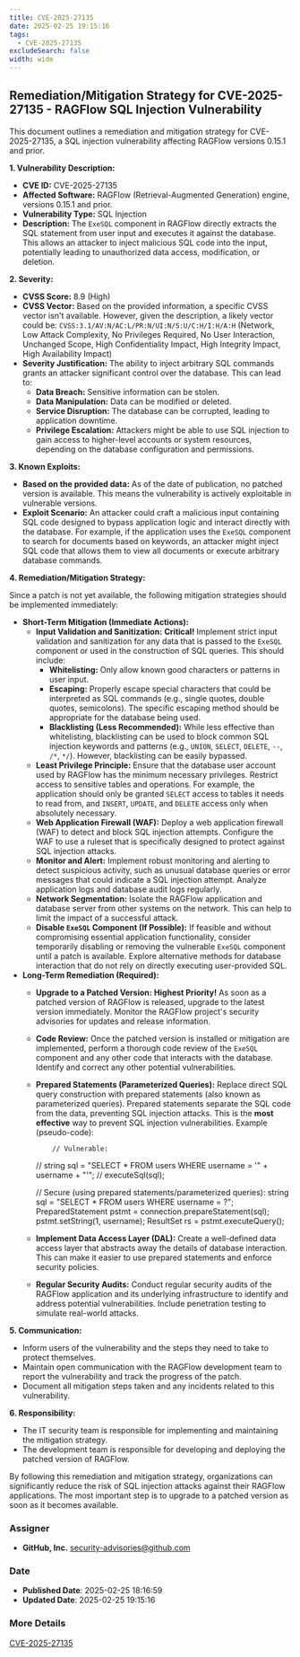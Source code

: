 ```yaml
---
title: CVE-2025-27135
date: 2025-02-25 19:15:16
tags:
  - CVE-2025-27135
excludeSearch: false
width: wide
---
```


## Remediation/Mitigation Strategy for CVE-2025-27135 - RAGFlow SQL Injection Vulnerability

This document outlines a remediation and mitigation strategy for CVE-2025-27135, a SQL injection vulnerability affecting RAGFlow versions 0.15.1 and prior.

**1. Vulnerability Description:**

*   **CVE ID:** CVE-2025-27135
*   **Affected Software:** RAGFlow (Retrieval-Augmented Generation) engine, versions 0.15.1 and prior.
*   **Vulnerability Type:** SQL Injection
*   **Description:** The `ExeSQL` component in RAGFlow directly extracts the SQL statement from user input and executes it against the database. This allows an attacker to inject malicious SQL code into the input, potentially leading to unauthorized data access, modification, or deletion.

**2. Severity:**

*   **CVSS Score:** 8.9 (High)
*   **CVSS Vector:**  Based on the provided information, a specific CVSS vector isn't available. However, given the description, a likely vector could be: `CVSS:3.1/AV:N/AC:L/PR:N/UI:N/S:U/C:H/I:H/A:H`  (Network, Low Attack Complexity, No Privileges Required, No User Interaction, Unchanged Scope, High Confidentiality Impact, High Integrity Impact, High Availability Impact)
*   **Severity Justification:** The ability to inject arbitrary SQL commands grants an attacker significant control over the database. This can lead to:
    *   **Data Breach:** Sensitive information can be stolen.
    *   **Data Manipulation:** Data can be modified or deleted.
    *   **Service Disruption:** The database can be corrupted, leading to application downtime.
    *   **Privilege Escalation:** Attackers might be able to use SQL injection to gain access to higher-level accounts or system resources, depending on the database configuration and permissions.

**3. Known Exploits:**

*   **Based on the provided data:** As of the date of publication, no patched version is available.  This means the vulnerability is actively exploitable in vulnerable versions.
*   **Exploit Scenario:** An attacker could craft a malicious input containing SQL code designed to bypass application logic and interact directly with the database.  For example, if the application uses the `ExeSQL` component to search for documents based on keywords, an attacker might inject SQL code that allows them to view all documents or execute arbitrary database commands.

**4. Remediation/Mitigation Strategy:**

Since a patch is not yet available, the following mitigation strategies should be implemented immediately:

*   **Short-Term Mitigation (Immediate Actions):**
    *   **Input Validation and Sanitization:**  **Critical!**  Implement strict input validation and sanitization for any data that is passed to the `ExeSQL` component or used in the construction of SQL queries.  This should include:
        *   **Whitelisting:** Only allow known good characters or patterns in user input.
        *   **Escaping:** Properly escape special characters that could be interpreted as SQL commands (e.g., single quotes, double quotes, semicolons).  The specific escaping method should be appropriate for the database being used.
        *   **Blacklisting (Less Recommended):** While less effective than whitelisting, blacklisting can be used to block common SQL injection keywords and patterns (e.g., `UNION`, `SELECT`, `DELETE`, `--`, `/*`, `*/`).  However, blacklisting can be easily bypassed.
    *   **Least Privilege Principle:**  Ensure that the database user account used by RAGFlow has the minimum necessary privileges.  Restrict access to sensitive tables and operations.  For example, the application should only be granted `SELECT` access to tables it needs to read from, and `INSERT`, `UPDATE`, and `DELETE` access only when absolutely necessary.
    *   **Web Application Firewall (WAF):** Deploy a web application firewall (WAF) to detect and block SQL injection attempts. Configure the WAF to use a ruleset that is specifically designed to protect against SQL injection attacks.
    *   **Monitor and Alert:**  Implement robust monitoring and alerting to detect suspicious activity, such as unusual database queries or error messages that could indicate a SQL injection attempt.  Analyze application logs and database audit logs regularly.
    *   **Network Segmentation:** Isolate the RAGFlow application and database server from other systems on the network. This can help to limit the impact of a successful attack.
    *   **Disable `ExeSQL` Component (If Possible):** If feasible and without compromising essential application functionality, consider temporarily disabling or removing the vulnerable `ExeSQL` component until a patch is available.  Explore alternative methods for database interaction that do not rely on directly executing user-provided SQL.
*   **Long-Term Remediation (Required):**
    *   **Upgrade to a Patched Version:**  **Highest Priority!**  As soon as a patched version of RAGFlow is released, upgrade to the latest version immediately. Monitor the RAGFlow project's security advisories for updates and release information.
    *   **Code Review:**  Once the patched version is installed or mitigation are implemented, perform a thorough code review of the `ExeSQL` component and any other code that interacts with the database.  Identify and correct any other potential vulnerabilities.
    *   **Prepared Statements (Parameterized Queries):**  Replace direct SQL query construction with prepared statements (also known as parameterized queries). Prepared statements separate the SQL code from the data, preventing SQL injection attacks.  This is the **most effective** way to prevent SQL injection vulnerabilities. Example (pseudo-code):

                // Vulnerable:
        // string sql = "SELECT * FROM users WHERE username = '" + username + "'";
        // executeSql(sql);

        // Secure (using prepared statements/parameterized queries):
        string sql = "SELECT * FROM users WHERE username = ?";
        PreparedStatement pstmt = connection.prepareStatement(sql);
        pstmt.setString(1, username);
        ResultSet rs = pstmt.executeQuery();
        
    *   **Implement Data Access Layer (DAL):**  Create a well-defined data access layer that abstracts away the details of database interaction. This can make it easier to use prepared statements and enforce security policies.
    *   **Regular Security Audits:** Conduct regular security audits of the RAGFlow application and its underlying infrastructure to identify and address potential vulnerabilities.  Include penetration testing to simulate real-world attacks.

**5. Communication:**

*   Inform users of the vulnerability and the steps they need to take to protect themselves.
*   Maintain open communication with the RAGFlow development team to report the vulnerability and track the progress of the patch.
*   Document all mitigation steps taken and any incidents related to this vulnerability.

**6. Responsibility:**

*   The IT security team is responsible for implementing and maintaining the mitigation strategy.
*   The development team is responsible for developing and deploying the patched version of RAGFlow.

By following this remediation and mitigation strategy, organizations can significantly reduce the risk of SQL injection attacks against their RAGFlow applications. The most important step is to upgrade to a patched version as soon as it becomes available.

### Assigner
- **GitHub, Inc.** <security-advisories@github.com>

### Date
- **Published Date**: 2025-02-25 18:16:59
- **Updated Date**: 2025-02-25 19:15:16

### More Details
[CVE-2025-27135](https://www.cvedetails.com/cve/CVE-2025-27135)